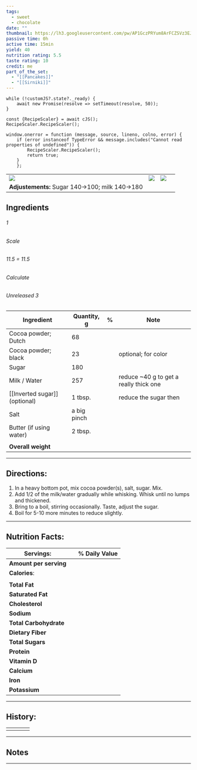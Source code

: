 ```yaml
---
tags:
  - sweet
  - chocolate
date: ""
thumbnail: https://lh3.googleusercontent.com/pw/AP1GczPRYum8ArFCZSVz3EJWFB2Xt8OwitGB3bSSwK2QPu7GPsux2X0Twq-j22p1V8hlwhenaP88wr0Pqa7XXs96VsXzxh7dIlv0adEnt0EoPynvagfvQ3g_LthzJtP0i8ZroDh0tOplLuR_E0jKAQiD1_75=w659-h879-s-no-gm?authuser=0
passive time: 0h
active time: 15min
yield: 40
nutrition rating: 5.5
taste rating: 10
credit: me
part_of_the_set:
  - "[[Pancakes]]"
  - "[[Sirniki]]"
---
```

```dataviewjs
while (!customJS?.state?._ready) { 
	await new Promise(resolve => setTimeout(resolve, 50)); 
} 

const {RecipeScaler} = await cJS();
RecipeScaler.RecipeScaler();

window.onerror = function (message, source, lineno, colno, error) {
	if (error instanceof TypeError && message.includes("Cannot read properties of undefined")) {
		RecipeScaler.RecipeScaler();
		return true;
	}
    };
```

|                                                                                                                                                                                                                                     |                                                                                                                                                                                                                                     |                                                                                                                                                                                                                                     |     |
| ----------------------------------------------------------------------------------------------------------------------------------------------------------------------------------------------------------------------------------- | ----------------------------------------------------------------------------------------------------------------------------------------------------------------------------------------------------------------------------------- | ----------------------------------------------------------------------------------------------------------------------------------------------------------------------------------------------------------------------------------- | --- |
| ![](https://lh3.googleusercontent.com/pw/AP1GczM43Zq4kK9_XLGRmawzf2CxvTU48aUJao0HTAk_gLViMbqv7cdLFEXJTm4GbEfWh1CM9w86f8SCTw1X5p58E5sZVtD9y6MaZ9suDQDVo4JUdMYDhRjQD2lW6lOeHJvube3D7wA1g_C6RxRXvv4CNyAj=w635-h879-s-no-gm?authuser=0) | ![](https://lh3.googleusercontent.com/pw/AP1GczPRYum8ArFCZSVz3EJWFB2Xt8OwitGB3bSSwK2QPu7GPsux2X0Twq-j22p1V8hlwhenaP88wr0Pqa7XXs96VsXzxh7dIlv0adEnt0EoPynvagfvQ3g_LthzJtP0i8ZroDh0tOplLuR_E0jKAQiD1_75=w659-h879-s-no-gm?authuser=0) | ![](https://lh3.googleusercontent.com/pw/AP1GczORgOuZB21Q2HqyWOPVua6DdT5CuI0ERX_2-n5IonvYkTgO3vtebzKXlkXoQFXPaQoS16afFtmftiW-TFmRlrO33KO2zV0NOMD-zRGwmS_tKdsXb97tC2xaoWCArDensY4-C6u3tvnhV5r-uHFats9L=w659-h879-s-no-gm?authuser=0) |     |
| **Adjustements:** Sugar 140->100; milk 140->180                                                                                                                                                                                     |                                                                                                                                                                                                                                     |                                                                                                                                                                                                                                     |     |


## Ingredients

###### 1
###### Scale
###### 11.5 = 11.5
###### Calculate
###### Unreleased 3

| Ingredient                    | Quantity, g | %   | Note                                   |
| ----------------------------- | ----------- | --- | -------------------------------------- |
| Cocoa powder; Dutch           | 68          |     |                                        |
| Cocoa powder; black           | 23          |     | optional; for color                    |
| Sugar                         | 180         |     |                                        |
| Milk / Water                  | 257         |     | reduce ~40 g to get a really thick one |
| [[Inverted sugar]] (optional) | 1 tbsp.     |     | reduce the sugar then                  |
| Salt                          | a big pinch |     |                                        |
| Butter (if using water)       | 2 tbsp.     |     |                                        |
|                               |             |     |                                        |
| **Overall weight**            |             |     |                                        |




---
## Directions:

1. In a heavy bottom pot, mix cocoa powder(s), salt, sugar. Mix.
2. Add 1/2 of the milk/water gradually while whisking. Whisk until no lumps and thickened.
3. Bring to a boil, stirring occasionally.  Taste, adjust the sugar.
4. Boil for 5-10 more minutes to reduce slightly. 

---
## Nutrition Facts:

| **Servings:**          |       | % Daily Value |
| ---------------------- | ----- | ------------- |
| **Amount per serving** |       |               |
| **Calories**:          |       |               |
|                        |       |               |
| **Total Fat**          |       |               |
| **Saturated Fat**      |       |               |
| **Cholesterol**        |       |               |
| **Sodium**             |       |               |
| **Total Carbohydrate** |       |               |
| **Dietary Fiber**      |       |               |
| **Total Sugars**       |       |               |
| **Protein**            |       |               |
| **Vitamin D**          |       |               |
| **Calcium**            |       |               |
| **Iron**               |       |               |
| **Potassium**          |       |               |

---
## History:

|     |                   |                   |                   |
| --- | ----------------- | ----------------- | ----------------- |
|     |                   |                   |                   |


---
## Notes


>

---



